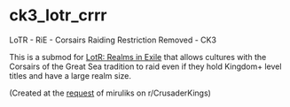 # ck3_lotr_crrr
LoTR - RiE - Corsairs Raiding Restriction Removed - CK3

This is a submod for <a href="https://steamcommunity.com/sharedfiles/filedetails/?id=2216850785" target="_blank">LotR: Realms in Exile</a> that allows cultures with the Corsairs of the Great Sea tradition to raid even if they hold Kingdom+ level titles and have a large realm size.

(Created at the <a href="https://www.reddit.com/r/CrusaderKings/comments/18hpamd/realms_in_exile_mod_cant_raid_no_more_as_the" target="_blank">request</a> of miruliks on r/CrusaderKings)
